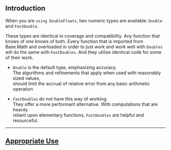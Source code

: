 

## Introduction

When you are `using DoubleFloats`, two numeric types are available: `Double` and `FastDouble`.

These types are identical in coverage and compatibility. Any function that knows of one knows of both.
Every function that is imported from Base.Math and overloaded in order to just work and work well with
`Doubles` will do the same with `FastDoubles`.  And they utilize identical code for some of their work.


- `Double` is the default type, emphasizing accuracy.    
The algorithms and refinements that apply when used with reasonably sized values,    
should limit the accrual of relative error from any basic arithmetic operation 

- `FastDoubles` do not have this way of working.    
They offer a more performant alternative. With computations that are heavily    
reliant upon elementary functions, `FastDoubles` are helpful and resourceful.

----

## [Appropriate Use](https://github.com/JuliaMath/DoubleFloats.jl/blob/master/docs/src/appropriate.md)
